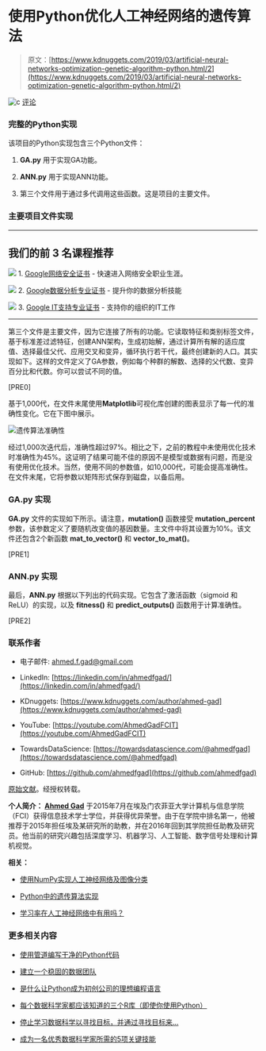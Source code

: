 # 使用Python优化人工神经网络的遗传算法

> 原文：[https://www.kdnuggets.com/2019/03/artificial-neural-networks-optimization-genetic-algorithm-python.html/2](https://www.kdnuggets.com/2019/03/artificial-neural-networks-optimization-genetic-algorithm-python.html/2)

![c](../Images/3d9c022da2d331bb56691a9617b91b90.png) [评论](/2019/03/artificial-neural-networks-optimization-genetic-algorithm-python.html?page=2#comments)

### 完整的Python实现

该项目的Python实现包含三个Python文件：

1.  **GA.py** 用于实现GA功能。

1.  **ANN.py** 用于实现ANN功能。

1.  第三个文件用于通过多代调用这些函数。这是项目的主要文件。

### 主要项目文件实现

* * *

## 我们的前 3 名课程推荐

![](../Images/0244c01ba9267c002ef39d4907e0b8fb.png) 1\. [Google网络安全证书](https://www.kdnuggets.com/google-cybersecurity) - 快速进入网络安全职业生涯。

![](../Images/e225c49c3c91745821c8c0368bf04711.png) 2\. [Google数据分析专业证书](https://www.kdnuggets.com/google-data-analytics) - 提升你的数据分析技能

![](../Images/0244c01ba9267c002ef39d4907e0b8fb.png) 3\. [Google IT支持专业证书](https://www.kdnuggets.com/google-itsupport) - 支持你的组织的IT工作

* * *

第三个文件是主要文件，因为它连接了所有的功能。它读取特征和类别标签文件，基于标准差过滤特征，创建ANN架构，生成初始解，通过计算所有解的适应度值、选择最佳父代、应用交叉和变异，循环执行若干代，最终创建新的人口。其实现如下。这样的文件定义了GA参数，例如每个种群的解数、选择的父代数、变异百分比和代数。你可以尝试不同的值。

[PRE0]

基于1,000代，在文件末尾使用**Matplotlib**可视化库创建的图表显示了每一代的准确性变化。它在下图中展示。

![遗传算法准确性](../Images/64fe9af88fc4f028af9430b41dc84444.png)

经过1,000次迭代后，准确性超过97%。相比之下，之前的教程中未使用优化技术时准确性为45%。这证明了结果可能不佳的原因不是模型或数据有问题，而是没有使用优化技术。当然，使用不同的参数值，如10,000代，可能会提高准确性。在文件末尾，它将参数以矩阵形式保存到磁盘，以备后用。

### GA.py 实现

**GA.py** 文件的实现如下所示。请注意，**mutation()** 函数接受 **mutation_percent** 参数，该参数定义了要随机改变值的基因数量。主文件中将其设置为10%。该文件还包含2个新函数 **mat_to_vector()** 和 **vector_to_mat()**。

[PRE1]

### ANN.py 实现

最后，**ANN.py** 根据以下列出的代码实现。它包含了激活函数（sigmoid 和 ReLU）的实现，以及 **fitness()** 和 **predict_outputs()** 函数用于计算准确性。

[PRE2]

### 联系作者

+   电子邮件: [ahmed.f.gad@gmail.com](https://mailto:ahmed.f.gad@gmail.com)

+   LinkedIn: [https://linkedin.com/in/ahmedfgad/](https://linkedin.com/in/ahmedfgad/)

+   KDnuggets: [https://www.kdnuggets.com/author/ahmed-gad](https://www.kdnuggets.com/author/ahmed-gad)

+   YouTube: [https://youtube.com/AhmedGadFCIT](https://youtube.com/AhmedGadFCIT)

+   TowardsDataScience: [https://towardsdatascience.com/@ahmedfgad](https://towardsdatascience.com/@ahmedfgad)

+   GitHub: [https://github.com/ahmedfgad](https://github.com/ahmedfgad)

[原始文献](https://www.linkedin.com/pulse/artificial-neural-networks-optimization-using-genetic-ahmed-gad/)。经授权转载。

**个人简介： [Ahmed Gad](https://www.linkedin.com/in/ahmedfgad/)** 于2015年7月在埃及门农菲亚大学计算机与信息学院（FCI）获得信息技术学士学位，并获得优异荣誉。由于在学院中排名第一，他被推荐于2015年担任埃及某研究所的助教，并在2016年回到其学院担任助教及研究员。他当前的研究兴趣包括深度学习、机器学习、人工智能、数字信号处理和计算机视觉。

**相关：**

+   [使用NumPy实现人工神经网络及图像分类](/2019/02/artificial-neural-network-implementation-using-numpy-and-image-classification.html)

+   [Python中的遗传算法实现](/2018/07/genetic-algorithm-implementation-python.html)

+   [学习率在人工神经网络中有用吗？](/2018/01/learning-rate-useful-neural-network.html)

### 更多相关内容

+   [使用管道编写干净的Python代码](https://www.kdnuggets.com/2021/12/write-clean-python-code-pipes.html)

+   [建立一个稳固的数据团队](https://www.kdnuggets.com/2021/12/build-solid-data-team.html)

+   [是什么让Python成为初创公司的理想编程语言](https://www.kdnuggets.com/2021/12/makes-python-ideal-programming-language-startups.html)

+   [每个数据科学家都应该知道的三个R库（即使你使用Python）](https://www.kdnuggets.com/2021/12/three-r-libraries-every-data-scientist-know-even-python.html)

+   [停止学习数据科学以寻找目标，并通过寻找目标来…](https://www.kdnuggets.com/2021/12/stop-learning-data-science-find-purpose.html)

+   [成为一名优秀数据科学家所需的5项关键技能](https://www.kdnuggets.com/2021/12/5-key-skills-needed-become-great-data-scientist.html)
